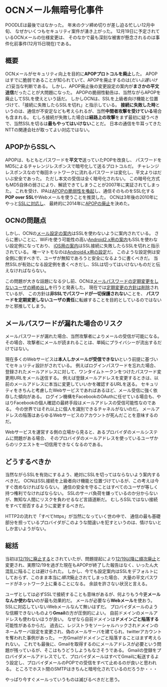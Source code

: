 # OCNメール無暗号化事件

POODLEは最後ではなかった。
年末のクソ締め切りが差し迫る忙しい12月中旬、
なぜかいくつもセキュリティ案件が湧き上がった。
12月19日に予定されているOCNメールの仕様変更は、
そのなかで最も深刻な被害が懸念されるのは事件化前事件(12月15日現在)である。

## 概要

OCNメールがセキュリティ向上を目的に**APOPプロトコルを廃止**した。
APOPはすでに脆弱であることが知られていて、APOPを廃止するのは(*だいぶ遅いけど*)妥当な判断である。
しかし、APOP廃止後の変更設定の案内が**まさかの平文送信**だったことが大問題になった。
APOPの脆弱性勧告は、当然ながらAPOPを廃止してSSLを使えという話だ。
しかしOCNは、SSLを上級者向け機能と位置づけて、「接続に失敗したらSSLを切れ」と指示している。
**接続に失敗した時**というのは、通信が不安定なども考えられるが、当然**中間者攻撃を受けている**場合も含まれる。
むしろ接続が失敗した場合は**経路上の攻撃**をまず最初に疑うべきで、当然SSLを切るは**最もやってはいけない**ことだ。
日本の通信を牛耳ってきたNTTの関連会社が取ってよい対応ではない。

## APOPからSSLへ

APOPは、もともとパスワードを**平文で**送っていたPOPを改良し、
パスワードをMD5によるチャレンジレスポンスで暗号化して送るプロトコルだ。
チャレンジレスポンスなので毎回ネットワークに流れるパスワードは変化し、平文よりはだいぶ安全であった。
ただし本文の受信は全く暗号化されない。
この暗号化方式もMD5自体の弱さにより、解読できてしまうことが2007年に実証されてしまった。
これを受け、IPAは[APOPの脆弱性を喚起](https://www.ipa.go.jp/security/vuln/200704_APOP.html)し、通信そのものをSSL化する**POP over SSL**やWebメールを使うことを推奨した。
OCNは3年後の2010年にやっと[SSLに対応し](http://www.ocn.ne.jp/info/announce/2010/11/25_2.html?am20101209)、
最終的に2014年に[APOPの廃止](http://www.ocn.ne.jp/info/announce/2014/09/17_1.html)を決めた。

## OCNの問題点

しかし、OCNの[メール設定の案内](http://tech.support.ntt.com/ocn/mail/support/setup/winmail60.html#step-14)はSSLを使わないように案内されている。
さらに悪いことに、WiFiを使う可能性の高い[Android2.x用の案内](http://tech.support.ntt.com/ocn/mail/support/setup/android2.html#step-4)もSSLを使わない設定例になっており、
[iOS用の案内](http://tech.support.ntt.com/ocn/mail/support/setup/ios7.html#step-10)はSSL接続に失敗したらSSLを切れと指示されている。
唯一マトモなのは[Android4.x用の設定](http://tech.support.ntt.com/ocn/mail/support/setup/android4.html#step-4)だ。
このような設定例は安全側に倒すべきで、ユーザが無知であろうと安全になるように書くべきだ。
当然SSLが有効になる設定例を書くべきだし、SSLは切ってはいけないものだと伝えなければならない。

この問題が大きな話題になる少し前、OCNは[メールパスワードの定期変更をしないユーザの締め出し](http://megalodon.jp/2014-1112-2122-18/www.ocn.ne.jp/info/announce/2014/11/11_1.html)を行うと発表した。
現在では[定期変更の方針は削除](http:///www.ocn.ne.jp/info/announce/2014/11/11_1.html)されているが、
この方針は**非SSLでパスワードが一切保護されない**ことを、
**パスワードを定期変更しないユーザの責任**に転嫁することを目的としているのではないかと邪推してしまう。

## メールパスワードが漏れた場合のリスク

メールパスワードが漏れた場合、当然攻撃者によりメールの受信が可能になる。
その場合、攻撃者にメールが読まれることは、単純にプライバシーが流出するだけではない。

現在多くのWebサービスは**本人しかメールが受信できない**という前提に基づいてセキュリティ設計がされている。
例えばログインパスワードを忘れた場合、登録されたメールアドレスに対して、ワンタイムトークンをつけたパスワード変更用URLをメール送信する。
例えば登録メールアドレスを変更するときは、以前のメールアドレスに本当に変更していいかを確認するURLを送る。
セキュリティをきちんと考慮したWebサービスであればあるほど、メール受信に強く依存した傾向がある。
ログイン機構をFacebookのOAuthに任せている場合も、やはりFacebookの個人確認の最終手段はメールアドレスの受信可能性なのである。
今の世界ではそれ以上に個人を識別できるチャネルがないのだ。
メールアドレスの陥落はあらゆるWebサービスのアカウントが死んだことを意味するのだ。

Webサービスを運営する側の立場から見ると、あるプロバイダのメールシステムに問題がある場合、
そのプロバイダのメールアドレスを使っているユーザからのリクエストを一切信用できなくなるのである。

## どうするべきか

当然ながらSSLを有効にするよう、絶対にSSLを切ってはならないよう案内するべきだ。
OCNはSSL接続を上級者向け機能と位置づけているが、この考えは今すぐ改めなければならない。
通信の安全を守ることはすべてのユーザが等しく持つ権利でなければならない。
SSLのサーバ負荷を嫌っているのか分からないが、無知な人間にリスクを負わせるなど言語道断だ。
むしろSSLではない接続をすべて拒否するように変更するべきだ。

HTTP2の流れで「すべてhttps」が当然になっていく世の中で、
通信の最も基礎部分を担っているプロバイダがこのような間違いを犯すというのは、情けないとしか言いようがない。

## 総括

当初は[12/19に廃止する](http://megalodon.jp/2014-1023-0936-16/www.ocn.ne.jp/info/announce/2014/09/17_1.html)とされていたが、問題提起により[12/19以降に順次廃止](http://www.ocn.ne.jp/info/announce/2014/09/17_1.html)と変更され、実際12/19を過ぎた現在もAPOPが終了した報告はなく、いったん大混乱に陥ることは避けられた。
しかし、今でも設定案内はSSLをデフォルトにしておらず、このまま本当に*順次*廃止されてしまった場合、
大量の平文パスワードがネットワーク上に乗ることになる。
余談を許さない状況と言える。

ユーザとしては必ずSSLで接続することも意味があるが、何よりもう今更**メールなんか使わない**のが最も効果的だ。
メールが必要なら**Webメール**を使おう。SSLに対応していないWebメールなんて無いはずだ。
プロバイダメールのような信頼できないものより**Gmail**の方が圧倒的によい。
自前ドメインのメールアドレスも使わないほうが良い。
なぜなら自前ドメインは**ドメインごと陥落する**可能性があるからだ。
過去に、レジストラをソーシャルハックされドメインのネームサーバ設定を変更され、偽のメールサーバを建てられ、twitterアカウントを奪われた事例があった。
一方Gmailがドメインごと陥落することはまず考えられない。
これでも最後に、Gmailを取得するのにメールアドレスが必要という問題が残っているが、そこはもうどうしようもなさそうである。
Gmailの登録をプロバイダメールアドレスでして、プロバイダメールはすべてGmailに転送するよう設定し、プロバイダメールのPOPでの受信をすべて止めるのが良いと思われる。
ところでホスト間のSMTPはきちんと暗号化されているのだろうか・・・

やっぱり今すぐメールっていうものは滅びるべきだと思う。
